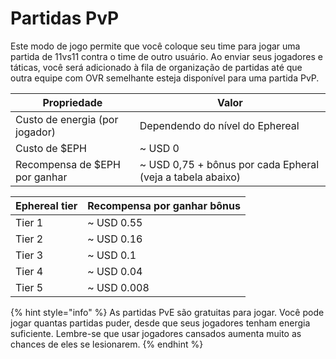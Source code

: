 # Partidas PvP

Este modo de jogo permite que você coloque seu time para jogar uma partida de 11vs11 contra o time de outro usuário. Ao enviar seus jogadores e táticas, você será adicionado à fila de organização de partidas até que outra equipe com OVR semelhante esteja disponível para uma partida PvP.

| Propriedade                    | Valor                                                       |
| ------------------------------ | ----------------------------------------------------------- |
| Custo de energia (por jogador) | Dependendo do nível do Ephereal                             |
| Custo de $EPH                  | \~ USD 0                                                    |
| Recompensa de $EPH por ganhar  | \~ USD 0,75 + bônus por cada Epheral (veja a tabela abaixo) |

| Ephereal tier | Recompensa por ganhar bônus |
| ------------- | --------------------------- |
| Tier 1        | \~ USD 0.55                 |
| Tier 2        | \~ USD 0.16                 |
| Tier 3        | \~ USD 0.1                  |
| Tier 4        | \~ USD 0.04                 |
| Tier 5        | \~ USD 0.008                |

{% hint style="info" %}
As partidas PvE são gratuitas para jogar. Você pode jogar quantas partidas puder, desde que seus jogadores tenham energia suficiente. Lembre-se que usar jogadores cansados ​​aumenta muito as chances de eles se lesionarem.
{% endhint %}
